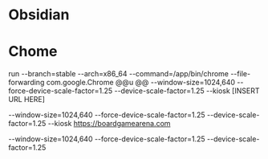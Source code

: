 # Obsidian 

# Chome
run --branch=stable --arch=x86_64 --command=/app/bin/chrome --file-forwarding com.google.Chrome @@u @@ --window-size=1024,640 --force-device-scale-factor=1.25 --device-scale-factor=1.25 --kiosk [INSERT URL HERE]

--window-size=1024,640 --force-device-scale-factor=1.25 --device-scale-factor=1.25 --kiosk https://boardgamearena.com

--window-size=1024,640 --force-device-scale-factor=1.25 --device-scale-factor=1.25
